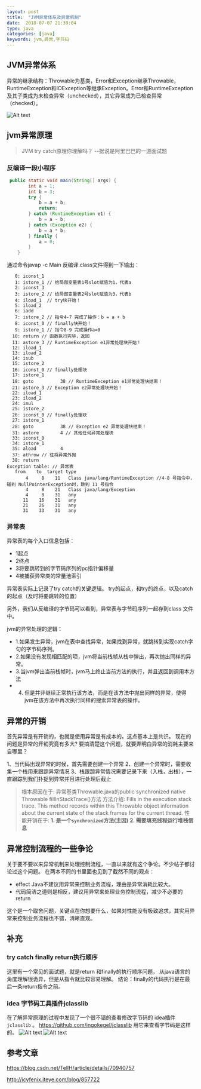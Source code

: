 ```yaml
---
layout: post
title:  "JVM异常体系及异常机制"
date:  2018-07-07 21:39:04
type: java
categories: [java]
keywords: jvm,异常,字节码
---
```


##  JVM异常体系

异常的继承结构：Throwable为基类，Error和Exception继承Throwable，RuntimeException和IOException等继承Exception。Error和RuntimeException及其子类成为未检查异常（unchecked），其它异常成为已检查异常（checked）。

![Alt text](./images/ex-class-strut.jpg)


## jvm异常原理

> JVM try catch原理你理解吗？
> --据说是阿里巴巴的一道面试题

### 反编译一段小程序

```java
 public static void main(String[] args) {
        int a = 1;
        int b = 3;
        try {
            b = a + b;
            return;
        } catch (RuntimeException e1) {
            b = a - b;
        } catch (Exception e2) {
            b = a * b;
        } finally {
            a = 0;
        }
    }
```
通过命令javap -c Main 反编译.class文件得到一下输出：
```avrasm
   0: iconst_1
   1: istore_1 // 给局部变量表1号slot赋值为1，代表a
   2: iconst_3
   3: istore_2 // 给局部变量表2号slot赋值为3，代表b
   4: iload_1  // try块开始！
   5: iload_2
   6: iadd
   7: istore_2 // 指令4-7 完成了操作：b = a + b
   8: iconst_0 // finally块开始！
   9: istore_1 // 指令8-9 完成操作a=0
  10: return // 函数执行完毕，返回
  11: astore_3 // RuntimeException e1异常处理块开始！
  12: iload_1
  13: iload_2
  14: isub
  15: istore_2
  16: iconst_0 // finally处理块
  17: istore_1
  18: goto          38 // RuntimeException e1异常处理块结束！
  21: astore_3 // Exception e2异常处理块开始！
  22: iload_1
  23: iload_2
  24: imul
  25: istore_2
  26: iconst_0 // finally处理块
  27: istore_1
  28: goto          38 // Exception e2 异常处理块结束！
  31: astore        4 // 其他任何异常处理块
  33: iconst_0
  34: istore_1
  35: aload         4
  37: athrow // 往将异常外抛
  38: return
Exception table: // 异常表
   from    to  target type
       4     8    11   Class java/lang/RuntimeException //4-8 号指令中，碰到 NullPointerException时，跳到 11 号指令
       4     8    21   Class java/lang/Exception
       4     8    31   any
      11    16    31   any
      21    26    31   any
      31    33    31   any
```


### 异常表

异常表的每个入口信息包括：
 -  1起点
 - 2终点
 - 3将要跳转到的字节码序列的pc指针偏移量
 - 4被捕获异常类的常量池索引

异常表实际上记录了try catch的关键逻辑。
try的起点，和try的终点，以及catch的起点（及时将要跳转的位置）

另外，我们从反编译的字节码可以看到，异常表与字节码序列一起存到class 文件中。

jvm的异常处理的逻辑：

- 1.如果发生异常，jvm在表中查找异常，如果找到异常，就跳转到实现catch字句的字节码序列。
- 2.如果没有发现相匹配的项，jvm将当前栈帧从栈中弹出，再次抛出同样的异常。
- 3.当jvm弹出当前栈帧时，jvm马上终止当前方法的执行，并且返回到调用本方法
- 4. 但是并非继续正常执行该方法，而是在该方法中抛出同样的异常，使得jvm在该方法中再次执行同样的搜索异常表的操作。
      
      
## 异常的开销
首先异常是有开销的，也就是使用异常是有成本的。这点基本上是共识。
现在的问题是异常的开销究竟有多大?
要搞清楚这个问题，就要弄明白异常的消耗主要来自哪里？

1、当代码出现异常的时候，首先需要创建一个异常
2、创建一个异常时，需要收集一个栈用来跟踪异常情况
3、栈跟踪异常情况需要记录下来（入栈，出栈），一直跟踪到我们扑捉到异常并且进行处理后截止

>根本原因在于:
异常基类Throwable.java的public synchronized native Throwable fillInStackTrace()方法
方法介绍:
Fills in the execution stack trace. This method records within this Throwable object information about the current state of the stack frames for the current thread.
性能开销在于:
**1. 是一个`synchronized`方法(主因)**
**2. 需要填充线程运行堆栈信息**


## 异常控制流程的一些争论

关于要不要以来异常机制来处理控制流程，一直以来就有这个争论。不少帖子都讨论过这个问题。
在两本不同的书里面也见到了截然不同的观点：
- effect Java不建议用异常来控制业务流程，理由是异常消耗比较大。
- 代码简洁之道则是相反，建议用异常来处理业务控制流程，减少不必要的return

这个是一个取舍问题，关键点在你想要什么，如果对性能没有极致追求，其实用异常来控制业务流程也不错，清晰直观。

## 补充

### try catch finally return执行顺序
这里有一个常见的面试题，就是return 和finally的执行顺序问题，
从java语言的角度理解很诡异，但是从指令就比较容易理解。
结论：finally的代码执行是在最后一条return指令之前。


### idea 字节码工具插件jclasslib

在了解异常原理的过程中发现了一个很不错的查看修改字节码的 idea插件 `jclasslib` 。
https://github.com/ingokegel/jclasslib
用它来查看字节码是这样的。
![Alt text](./images/1530967496815.png)
![Alt text](./images/1530967526425.png)



## 参考文章
https://blog.csdn.net/TellH/article/details/70940757

http://icyfenix.iteye.com/blog/857722